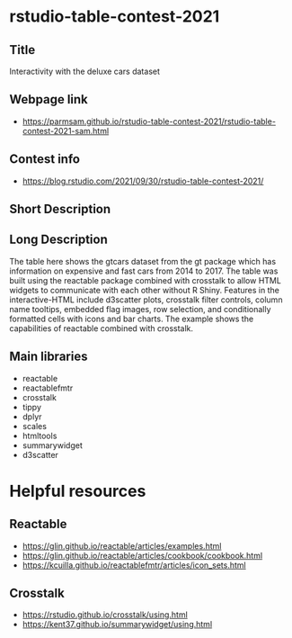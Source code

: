 # rstudio-table-contest-2021

## Title
Interactivity with the deluxe cars dataset

## Webpage link
* https://parmsam.github.io/rstudio-table-contest-2021/rstudio-table-contest-2021-sam.html

## Contest info
* https://blog.rstudio.com/2021/09/30/rstudio-table-contest-2021/

## Short Description

## Long Description
The table here shows the gtcars dataset from the gt package which has information on expensive and fast cars from 2014 to 2017. The table was built using the reactable package combined with crosstalk to allow HTML widgets to communicate with each other without R Shiny. Features in the interactive-HTML include d3scatter plots, crosstalk filter controls, column name tooltips, embedded flag images, row selection, and conditionally formatted cells with icons and bar charts. The example shows the capabilities of reactable combined with crosstalk.

## Main libraries
* reactable
* reactablefmtr
* crosstalk
* tippy
* dplyr
* scales
* htmltools
* summarywidget
* d3scatter

# Helpful resources

## Reactable
* https://glin.github.io/reactable/articles/examples.html
* https://glin.github.io/reactable/articles/cookbook/cookbook.html
* https://kcuilla.github.io/reactablefmtr/articles/icon_sets.html

## Crosstalk
* https://rstudio.github.io/crosstalk/using.html
* https://kent37.github.io/summarywidget/using.html

